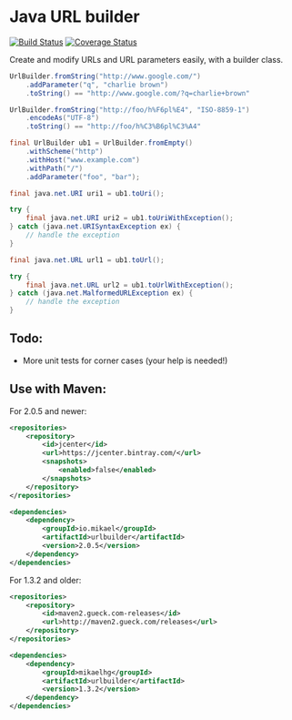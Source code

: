 Java URL builder
================

[![Build Status](https://travis-ci.org/mikaelhg/urlbuilder.png?branch=master)](https://travis-ci.org/mikaelhg/urlbuilder)
[![Coverage Status](https://coveralls.io/repos/mikaelhg/urlbuilder/badge.svg?branch=master)](https://coveralls.io/r/mikaelhg/urlbuilder?branch=master)

Create and modify URLs and URL parameters easily, with a builder class.

```java
UrlBuilder.fromString("http://www.google.com/")
    .addParameter("q", "charlie brown")
    .toString() == "http://www.google.com/?q=charlie+brown"

UrlBuilder.fromString("http://foo/h%F6pl%E4", "ISO-8859-1")
    .encodeAs("UTF-8")
    .toString() == "http://foo/h%C3%B6pl%C3%A4"

final UrlBuilder ub1 = UrlBuilder.fromEmpty()
    .withScheme("http")
    .withHost("www.example.com")
    .withPath("/")
    .addParameter("foo", "bar");

final java.net.URI uri1 = ub1.toUri();

try {
    final java.net.URI uri2 = ub1.toUriWithException();
} catch (java.net.URISyntaxException ex) {
    // handle the exception
}

final java.net.URL url1 = ub1.toUrl();

try {
    final java.net.URL url2 = ub1.toUrlWithException();
} catch (java.net.MalformedURLException ex) {
    // handle the exception
}
```

Todo:
-----

* More unit tests for corner cases (your help is needed!)

Use with Maven:
-----------------------

For 2.0.5 and newer:


```xml
<repositories>
    <repository>
        <id>jcenter</id>
        <url>https://jcenter.bintray.com/</url>
        <snapshots>
            <enabled>false</enabled>
        </snapshots>
    </repository>
</repositories>

<dependencies>
    <dependency>
        <groupId>io.mikael</groupId>
        <artifactId>urlbuilder</artifactId>
        <version>2.0.5</version>
    </dependency>
</dependencies>
```

For 1.3.2 and older:

```xml
<repositories>
    <repository>
        <id>maven2.gueck.com-releases</id>
        <url>http://maven2.gueck.com/releases</url>
    </repository>
</repositories>

<dependencies>
    <dependency>
        <groupId>mikaelhg</groupId>
        <artifactId>urlbuilder</artifactId>
        <version>1.3.2</version>
    </dependency>
</dependencies>
```
